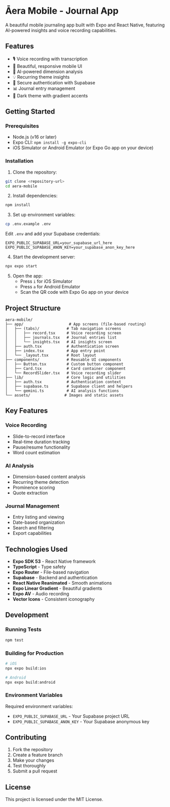 # Āera Mobile - Journal App

A beautiful mobile journaling app built with Expo and React Native, featuring AI-powered insights and voice recording capabilities.

## Features

- 🎙️ Voice recording with transcription
- 📱 Beautiful, responsive mobile UI
- 🤖 AI-powered dimension analysis
- 💡 Recurring theme insights
- 🔐 Secure authentication with Supabase
- 📊 Journal entry management
- 🎨 Dark theme with gradient accents

## Getting Started

### Prerequisites

- Node.js (v16 or later)
- Expo CLI: `npm install -g expo-cli`
- iOS Simulator or Android Emulator (or Expo Go app on your device)

### Installation

1. Clone the repository:
```bash
git clone <repository-url>
cd aera-mobile
```

2. Install dependencies:
```bash
npm install
```

3. Set up environment variables:
```bash
cp .env.example .env
```

Edit `.env` and add your Supabase credentials:
```
EXPO_PUBLIC_SUPABASE_URL=your_supabase_url_here
EXPO_PUBLIC_SUPABASE_ANON_KEY=your_supabase_anon_key_here
```

4. Start the development server:
```bash
npx expo start
```

5. Open the app:
   - Press `i` for iOS Simulator
   - Press `a` for Android Emulator
   - Scan the QR code with Expo Go app on your device

## Project Structure

```
aera-mobile/
├── app/                    # App screens (file-based routing)
│   ├── (tabs)/            # Tab navigation screens
│   │   ├── record.tsx     # Voice recording screen
│   │   ├── journals.tsx   # Journal entries list
│   │   └── insights.tsx   # AI insights screen
│   ├── auth.tsx           # Authentication screen
│   ├── index.tsx          # App entry point
│   └── _layout.tsx        # Root layout
├── components/            # Reusable UI components
│   ├── Button.tsx         # Custom button component
│   ├── Card.tsx           # Card container component
│   └── RecordSlider.tsx   # Voice recording slider
├── lib/                   # Core logic and utilities
│   ├── auth.tsx           # Authentication context
│   ├── supabase.ts        # Supabase client and helpers
│   └── gemini.ts          # AI analysis functions
└── assets/               # Images and static assets
```

## Key Features

### Voice Recording
- Slide-to-record interface
- Real-time duration tracking
- Pause/resume functionality
- Word count estimation

### AI Analysis
- Dimension-based content analysis
- Recurring theme detection
- Prominence scoring
- Quote extraction

### Journal Management
- Entry listing and viewing
- Date-based organization
- Search and filtering
- Export capabilities

## Technologies Used

- **Expo SDK 53** - React Native framework
- **TypeScript** - Type safety
- **Expo Router** - File-based navigation
- **Supabase** - Backend and authentication
- **React Native Reanimated** - Smooth animations
- **Expo Linear Gradient** - Beautiful gradients
- **Expo AV** - Audio recording
- **Vector Icons** - Consistent iconography

## Development

### Running Tests
```bash
npm test
```

### Building for Production
```bash
# iOS
npx expo build:ios

# Android
npx expo build:android
```

### Environment Variables

Required environment variables:
- `EXPO_PUBLIC_SUPABASE_URL` - Your Supabase project URL
- `EXPO_PUBLIC_SUPABASE_ANON_KEY` - Your Supabase anonymous key

## Contributing

1. Fork the repository
2. Create a feature branch
3. Make your changes
4. Test thoroughly
5. Submit a pull request

## License

This project is licensed under the MIT License.